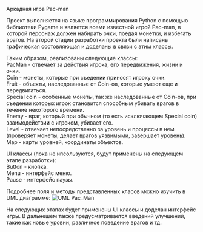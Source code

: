 Аркадная игра Pac-man

Проект выполняется на языке программирования Python с помощью библиотеки Pygame и является всеми известной игрой Pac-man,
в которой персонаж должен набирать очки, поедая монетки, и избегать врагов. На второй стадии разработки проекта были написаны графическая состовляющая и доделаны в связи с этим классы.


Таким образом, реализованы следующие классы:  
PacMan - отвечает за действия игрока, его передвижения, жизни и очки.  
Coin - монеты, которые при съедении приносят игроку очки.  
Fruit - объекты, наследованные от Coin-ов, которые умеют еще и передвигаться.  
Special coin - особенные монеты, так же наследованные от Coin-ов, при съедении
которых игрок становится способным убивать врагов в течение некоторого времени.  
Enemy - враг, который при обычном (то есть исключающем Special coin) взаимодействии с игроком, 
убивает его.  
Level -  отвечает непосредственно за уровень и процессы в нем (проверяет монеты, делает врагов уязвимыми,
завершает уровень).  
Map - карты уровней, координаты объектов.  

UI классы (пока не ипсользуются, будут применены на следующем этапе разработки):  
Button - кнопка.  
Menu - интерфейс меню.  
Pause - интерфейс паузы.  

Подробнее поля и методы представленных класов можно изучить в UML диаграмме:
![UML Pac_Man](https://user-images.githubusercontent.com/91114932/162632612-614ee3ae-5de5-455f-bca9-e4d591bba38a.png)


На следующих этапах будет применены UI классы и доделан интерфейс игры.
В дальнешем также предусматривается введений улучшений, такие как новые уровни, различное
поведение врагов и тд.
